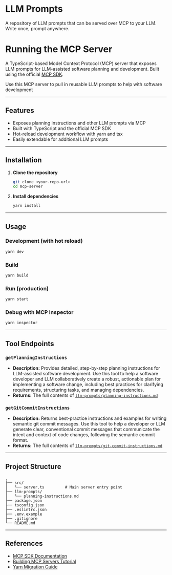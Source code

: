 # LLM Prompts

A repository of LLM prompts that can be served over MCP to your LLM. Write once, prompt anywhere.

# Running the MCP Server

A TypeScript-based Model Context Protocol (MCP) server that exposes LLM prompts for LLM-assisted software planning and development. Built using the official [MCP SDK](https://github.com/modelcontextprotocol/typescript-sdk).

Use this MCP server to pull in reusable LLM prompts to help with software development

---

## Features

- Exposes planning instructions and other LLM prompts via MCP
- Built with TypeScript and the official MCP SDK
- Hot-reload development workflow with yarn and tsx
- Easily extendable for additional LLM prompts

---

## Installation

1. **Clone the repository**
   ```sh
   git clone <your-repo-url>
   cd mcp-server
   ```
2. **Install dependencies**
   ```sh
   yarn install
   ```

---

## Usage

### Development (with hot reload)

```sh
yarn dev
```

### Build

```sh
yarn build
```

### Run (production)

```sh
yarn start
```

### Debug with MCP Inspector

```sh
yarn inspector
```

---

## Tool Endpoints

### `getPlanningInstructions`

- **Description:** Provides detailed, step-by-step planning instructions for LLM-assisted software development. Use this tool to help a software developer and LLM collaboratively create a robust, actionable plan for implementing a software change, including best practices for clarifying requirements, structuring tasks, and managing dependencies.
- **Returns:** The full contents of [`llm-prompts/planning-instructions.md`](../llm-prompts/planning-instructions.md)

### `getGitCommitInstructions`

- **Description:** Returns best-practice instructions and examples for writing semantic git commit messages. Use this tool to help a developer or LLM generate clear, conventional commit messages that communicate the intent and context of code changes, following the semantic commit format.
- **Returns:** The full contents of [`llm-prompts/git-commit-instructions.md`](../llm-prompts/git-commit-instructions.md)

---

## Project Structure

```
.
├── src/
│   └── server.ts         # Main server entry point
├── llm-prompts/
│   └── planning-instructions.md
├── package.json
├── tsconfig.json
├── .eslintrc.json
├── .env.example
├── .gitignore
└── README.md
```

---

## References

- [MCP SDK Documentation](https://github.com/modelcontextprotocol/typescript-sdk)
- [Building MCP Servers Tutorial](https://medium.com/@cstroliadavis/building-mcp-servers-536969d27809)
- [Yarn Migration Guide](https://classic.yarnpkg.com/lang/en/docs/migrating-from-npm/)
